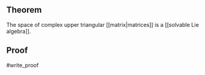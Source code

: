 ## Theorem
The space of complex upper triangular [[matrix|matrices]] is a [[solvable Lie algebra]].
## Proof
#write_proof 
